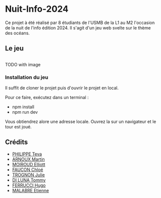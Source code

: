 # Nuit-Info-2024

Ce projet à été réalisé par 8 étudiants de l'USMB de la L1 au M2 l'occasion de la nuit de l'info édition 2024. Il s'agit d'un jeu web svelte sur le thème des océans.

## Le jeu

![]()

TODO with image

### Installation du jeu

Il suffit de cloner le projet puis d'ouvrir le projet en local.

Pour ce faire, exécutez dans un terminal :
- npm install
- npm run dev

Vous obtiendrez alore une adresse locale. Ouvrez la sur un navigateur et le tour est joué.

## Crédits
- [PHILIPPE Teva](https://github.com/TevaPhilippe05)
- [ARNOUX Martin](https://github.com/MartinArnoux)
- [MOIROUD Elliott](https://github.com/moiroudelliott)
- [FAUCON Chloé](https://github.com/bulbiii)
- [TROGNON Julie](https://github.com/jtrognon)
- [DI LUNA Tommy](https://github.com/TommyDIL)
- [FERRUCCI Hugo](https://github.com/ModeusOperandis)
- [MALABRE Etienne](https://github.com/lasnelus)
